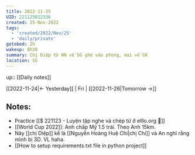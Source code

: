 ```yaml
---
title: 2022-11-25
UID: 221125012336
created: 25-Nov-2022
tags:
  - 'created/2022/Nov/25'
  - 'daily/private'
gotobed: 2h
wakeup: 8h30
summary: Chị Diệp từ HN về SG ghé vào phòng, mai về GK
location: SG
---
```

up:: [[Daily notes]]

[[2022-11-24|<- Yesterday]] | Fri | [[2022-11-26|Tomorrow ->]]

## Notes:
- Practice [[$ 221123 - Luyện tập nghe và chép từ ở elllo.org 🔎]] 
- [[World Cup 2022]]: Anh chấp Mỹ 1.5 trái. Theo Anh 15km.
- Nãy [[chị Diệp]] kể là [[Nguyễn Hoàng Huệ Chi|chị Chi]] và An nghĩ rằng mình bị 3D. VL haha.
- [[How to setup requirements.txt file in python project]]
